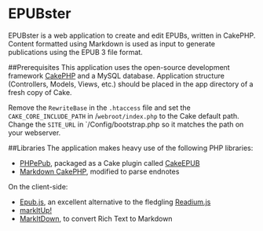 EPUBster
========

EPUBster is a web application to create and edit EPUBs, written in CakePHP. Content formatted  using Markdown is used as input to generate publications using the EPUB 3 file format.

##Prerequisites
This application uses the open-source development framework [CakePHP](http://cakephp.org) and a MySQL database. Application structure (Controllers, Models, Views, etc.) should be placed in the app directory of a fresh copy of Cake.

Remove the `RewriteBase` in the `.htaccess` file and set the `CAKE_CORE_INCLUDE_PATH` in /`webroot/index.php` to the Cake default path. Change the `SITE_URL` in `/Config/bootstrap.php so it matches the path on your webserver.

##Libraries
The application makes heavy use of the following PHP libraries:

- [PHPePub](https://github.com/Grandt/PHPePub), packaged as a Cake plugin called [CakeEPUB](https://github.com/DigitalPublishingToolkit/epubster/tree/master/Plugin/CakeEPUB)
- [Markdown CakePHP](https://github.com/maurymmarques/markdown-cakephp), modified to parse endnotes

On the client-side:

- [Epub.js](https://github.com/futurepress/epub.js), an excellent alternative to the fledgling [Readium.js](http://readium.org/projects/readiumjs)
- [markItUp!](http://markitup.jaysalvat.com/)
- [MarkItDown](https://github.com/bambax/markitdown.medusis.com), to convert Rich Text to Markdown